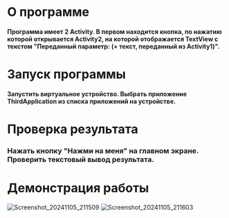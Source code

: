 # О программе

#### Программа имеет 2 Activity. В первом находится кнопка, по нажатию которой открывается Activity2, на которой отображается TextView с текстом "Переданный параметр: (+ текст, переданный из Activity1)".

# Запуск программы

#### Запустить виртуальное устройство. Выбрать приложение ThirdApplication из списка приложений на устройстве.

# Проверка результата

### Нажать кнопку "Нажми на меня" на главном экране. Проверить текстовый вывод результата.

# Демонстрация работы
![Screenshot_20241105_211509](https://github.com/user-attachments/assets/613cb616-dda1-4ecd-b480-5b8c67a4b118)
![Screenshot_20241105_211603](https://github.com/user-attachments/assets/75553362-f637-42ef-8438-2c865483efcf)

